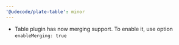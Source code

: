 ```yaml
---
'@udecode/plate-table': minor
---
```


- Table plugin has now merging support. To enable it, use option `enableMerging: true`
